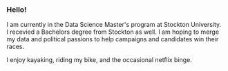 ### Hello!

I am currently in the Data Science Master's program at Stockton University. I recevied a Bachelors degree from Stockton as well. I am hoping to merge my data and political passions to help campaigns and candidates win their races.

I enjoy kayaking, riding my bike, and the occasional netflix binge. 

<!--
**JennHubert/JennHubert** is a ✨ _special_ ✨ repository because its `README.md` (this file) appears on your GitHub profile.

Here are some ideas to get you started:

- 🔭 I’m currently working on ...
- 🌱 I’m currently learning ...
- 👯 I’m looking to collaborate on ...
- 🤔 I’m looking for help with ...
- 💬 Ask me about ...
- 📫 How to reach me: ...
- 😄 Pronouns: ...
- ⚡ Fun fact: ...
-->
